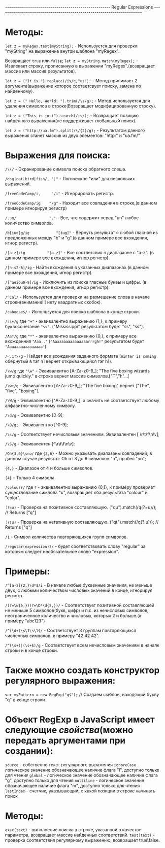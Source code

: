 ----------------------------------------------------- Regular Expressions ------------------------------------------------------------------------

# Методы:

`let z = myRegex.test(myString);`   		 -  Используется для проверки "myString" на выражение внутри шаблона "myRegex". 

Возвращает `true` или `false`;
`let z = myString.match(myRegex);`		 -  Извлекает строку, прописанную в выражении "myRegex".(возвращает массив или массив результатов).

`let z = ("It is.").replace(/is/g,"us");`  -  Метод принимает 2 аргумента(выражение которое соответсвует поиску, замена по найденному).

`let z = (" Hello, World! ").trim(/\s/g);` -  Метод используется для удаления символов в строке(Возвращает модифицированную строку).

`let z = ("This is just").search(/is/);`	 -  Возвращает позицию найденного выражения(не поддерживает глобальный поиск).

`let z = ("http://ua.fm").split(/\/{2}/g);` - Результатом данного выражения станет массив из двух элементов: "http:" и  "ua.fm/"

# Выражения для поиска:

`/\\/`									-  Экранирование символа поиска обратного слеша.

`/dog|cat|bird|fish/, "|"`		   		-  Логическое "или" для нескольких выражений.

`/freeCodeCamp/i,     "/i"`		   		-  Игнорировать регистр.

`/freeCodeCamp/ig	 "/g"`				-  Находит все совпадения в строке,(в данном примере игнорируя регистр)

`/.un/				 "."`				-  Все, что содержит перед "un" любое количество символов.

`/b[iuo]g/ig			"[iug]"`				-  Вернуть результат с любой гласной из предложенных между "b" и "g".(в данном примере все вхождения, игнор регистр).

`/[a-z]/ig			"[a-z]"`				-  Все соответсвия в диапазаоне с "a-z". (в данном примере все вхождения, игнор регистр).

`/[h-s2-6]/ig`							-  Найти вхождения в указанных диапазонах.(в данном примере все вхождения, игнор регистр).

`/[^aeiou0-9]/ig`							-  Исключить из поиска гласные буквы и цифры. (в данном примере все вхождения, игнор регистр).

`/^Cal/`									-  Используется для проверки на размещение слова в начале строки(внимание!!! нету квадратных скобок).

`/caboose$/`								-  Используется для поиска шаблона в конце строки.

`/ss+/g`		где		`"+"` 				-  эквивалентно выражению {1,}, к примеру буквосочетание `"ss"`. ("Mississippi" результатом будет "ss", "ss").

`/Aa*/g`		где		`"*"`					-  эквивалентно выражению {0,}, к примеру все вхожденния `"Aaa.."` (`"Aaaaaaaaaaaaaaaarrrgh!"` результатом будет `"Aaaaaaaaaaaaaaaa"`).

`/<.1*>/g`								-  Найдет все вхождения заданного формата (`Winter is coming` обернутый в тэг h1 вернет открывающийся тэг h1).

`/\w/g`		где		`"\w"`				-  Эквивалентно [A-Za-z0-9_]; "The five boxing wizards jump quickly." в строке вернет массив символов.["T","h"...]

`/\w+/g`									-  Эквивалентно [A-Za-z0-9_]; "The five boxing" вернет ["The", "five", "boxing"].

`/\W/g`									-  Эквивалентно [^A-Za-z0-9_], а значить не соответствует любому алфавитно-численному символу.

`/\d/g`									-  Эквивалентно [0-9];

`/\D/g;`									-  Эквивалентно [^0-9];

`/\s/g`									-  Соответствует нечисловым значениям. Эквивалентен  [ \r\t\f\n\v];

`/\S/g`									-  Эквивалентен [^\r\t\f\n\v];

`/Oh{3,6}\sno/`	где	`{3,6}`				-  Можно указывать диапазаны совпадений, в данном случае результат: Oh от 3 до 6 сивмолов "h", пробел "no";

`{4,}`									-  Диапазон от 4 и больше символов.

`{4}`										-  Только 4 символа.

`/colou?r/`		где	  `?`					-  эквивалентно выражению {0,1}, к примеру проверяет существование символа "u", возвращает оба результата "colour" и "color".

`(?=u)`									-  Проверка на позитивное составляюшую. ("qu").match(/q(?=u)/); // Returns ["q"]

`(?!u)`									-  Проверка на негативную составляющую. ("qt").match(/q(?!u)/); // Returns ["q"]

`/1`										-  Символ количества повторяющихся групп символов.

`/regular(expression)?/`					-  будет соответствовать слову "regular" за которым следует необязательное слово "expression".


# Примеры:

`/^[a-z]{2,}\d*$/i`						- В начале любые буквенные значения, не меньше двух, с любыми количеством числовых значений в конце, игнорируя регистр.

`/(?=\w{5,})(?=\D*\d{2,})/`				- Cоответствует позитивной составляющей не меньше 5 символов(букв, цифр) и п.с. из нечисловых символов, неограниченное количество и числовых, которых 2 и больше.(к примеру "abc123")

`/^(\d+)\s\1\s\1$/`						- Cоответствует 3 группам повторяющихся численных символов, к примеру "42 42 42".

`/^(\s+)|(\s+$)/g`						- Cоответствует всем нечисловым значениям в начале строки и в конце строки.

# Также можно создать конструктор регулярного выражения: 

`var myPattern = new RegExp("q$");`        // Создаем шаблон, находящий букву "q" в конце строки

# Объект RegExp в JavaScript имеет следующие *свойства*(можно передать аргументами при создании):

`source` - собственно текст регулярного выражения
`ignoreCase` - логическое значение обозначающее наличие флага "i", доступно только для чтения
`global` - логическое значение обозначающее наличие флага "g",  доступно только для чтения 
`multiline` - логическое значение обозначающее наличие флага "m",  доступно только для чтения 
`lastIndex` - счетчик, указывающий, с какой позиции в строке начинать поиск

# Методы:

`exec(text)` - выполнение поиска в строке, указанной в качестве параметра, возвращает массив найденных соответствий.
`test(text)` - проверка соответствия регулярному выражению, возвращает true\false.
